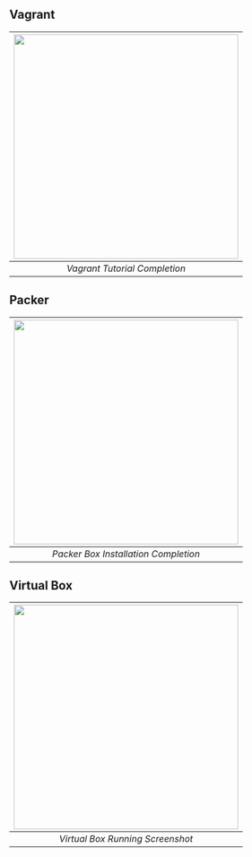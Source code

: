 ## Vagrant

| <img src="https://github.com/illinoistech-itm/bpatel68/blob/master/itmo-544/Week-02/images/pic1.jpg" alt="" style="width: 400px;"/> |
|:--:| 
| *Vagrant Tutorial Completion* |


## Packer

| <img src="https://github.com/illinoistech-itm/bpatel68/blob/master/itmo-544/Week-02/images/pic2.jpg" alt="" style="width: 400px;"/> |
|:--:| 
| *Packer Box Installation Completion* |


## Virtual Box

| <img src="https://github.com/illinoistech-itm/bpatel68/blob/master/itmo-544/Week-02/images/pic3.jpg" alt="" style="width: 400px;"/> |
|:--:| 
| *Virtual Box Running Screenshot* |